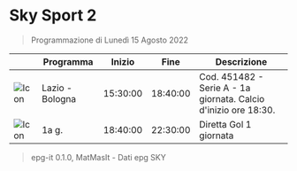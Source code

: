 # Sky Sport 2
> Programmazione di Lunedì 15 Agosto 2022

||Programma|Inizio|Fine|Descrizione|
|---|---|---|---|---|
|![Icon](https://guidatv.sky.it/uuid/bdcd9f4c-81fd-452d-a2d1-8007974e9499/cover?md5ChecksumParam=7f2c1ffdc3f2fefaf5e3ed8ab0df08fd)|Lazio - Bologna|15:30:00|18:40:00|Cod. 451482 - Serie A - 1a giornata. Calcio d&#039;inizio ore 18:30.
|![Icon](https://guidatv.sky.it/uuid/86a78799-7fe4-4254-970d-152fcd88add6/cover?md5ChecksumParam=a24e3c177b3095b42dcba50750cb120c)|1a g.|18:40:00|22:30:00|Diretta Gol 1 giornata



 > epg-it 0.1.0, MatMasIt - Dati epg SKY